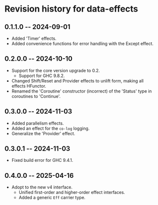 # Revision history for data-effects

## 0.1.1.0 -- 2024-09-01
* Added 'Timer' effects.
* Added convenience functions for error handling with the Except effect.

## 0.2.0.0 -- 2024-10-10
* Support for the core version upgrade to 0.2.
    * Support for GHC 9.8.2.
* Changed Shift/Reset and Provider effects to unlift form, making all effects HFunctor.
* Renamed the 'Coroutine' constructor (incorrect) of the 'Status' type in coroutines to 'Continue'.

## 0.3.0.0 -- 2024-11-03
* Added parallelism effects.
* Added an effect for the `co-log` logging.
* Generalize the 'Provider' effect.

## 0.3.0.1 -- 2024-11-03
* Fixed build error for GHC 9.4.1.

## 0.4.0.0 -- 2025-04-16

* Adopt to the new v4 interface.
    * Unified first-order and higher-order effect interfaces.
    * Added a generic `Eff` carrier type.
